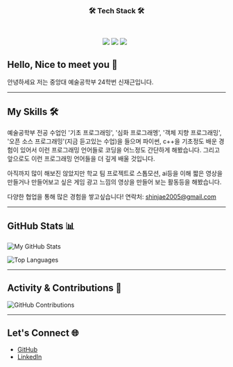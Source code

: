 <h3 align="center"><b>🛠 Tech Stack 🛠</b></h3>
</br>
<p align="center">
<img src="https://img.shields.io/badge/표시할이름-색상?style=for-the-badge&logo=기술스택아이콘&logoColor=white">
<img src="https://img.shields.io/badge/Python-3776AB?style=for-the-badge&logo=Python&logoColor=white">
<img src="https://img.shields.io/badge/c++-00599C?style=flat-square&logo=c%2B%2B&logoColor=white"/></a> &nbsp 

## Hello, Nice to meet you 👋

안녕하세요 저는 중앙대 예술공학부 24학번 신재근입니다.

---
## My Skills 🛠️

예술공학부 전공 수업인 '기초 프로그래밍', '심화 프로그래멩', '객체 지향 프로그래밍', '오픈 소스 프로그래밍'(지금 듣고있는 수업)을 들으며 파이썬, c++을 기초정도 배운 경험이 있어서 이런 프로그래밍 언어들로 코딩을 어느정도 간단하게 해봤습니다. 그리고 앞으로도 이런 프로그래밍 언어들을 더 깊게 배울 것입니다.

아직까지 많이 해보진 않았지만 학교 팀 프로젝트로 스톱모션, ai등을 이해 짧은 영상을 만들거나 만들어보고 싶은 게임 광고 느낌의 영상을 만들어 보는 활동등을 해봤습니다.

다양한 협업을 통해 많은 경험을 쌓고싶습니다!
연락처: shinjae2005@gmail.com

---

## GitHub Stats 📊
![My GitHub Stats](https://github-readme-stats.vercel.app/api?username=shinjae12345&show_icons=true&theme=radical)

![Top Languages](https://github-readme-stats.vercel.app/api/top-langs/?username=shinjae12345&layout=compact&theme=radical)

---

## Activity & Contributions 🌟
![GitHub Contributions](https://github-readme-streak-stats.herokuapp.com/?user=shinjae12345&theme=radical)

---

## Let's Connect 🌐
- [GitHub](https://github.com/shinjae12345)
- [LinkedIn](https://linkedin.com/in/shinjae12345)

